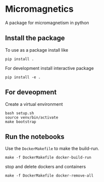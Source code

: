 # Micromagnetics
A package for micromagnetism in python


## Install the package

To use as a package install like

```
pip install .
```

For development install interactive package
```
pip install -e .
```

## For deveopment

Create a virtual environment 

```
bash setup.sh
source venv/bin/activate
make bootstrap
```

## Run the notebooks

Use the ```DockerMakefile``` to make the build-run.

```
make -f DockerMakefile docker-build-run
```

stop and delete dockers and containers

```
make -f DockerMakefile docker-remove-all
```
